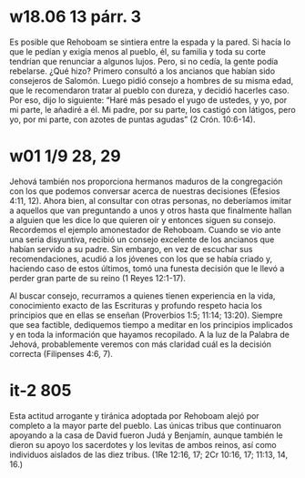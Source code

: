 w18.06 13 párr. 3
=================

Es posible que Rehoboam se sintiera entre la espada y la pared. Si hacía lo que
le pedían y exigía menos al pueblo, él, su familia y toda su corte tendrían que
renunciar a algunos lujos. Pero, si no cedía, la gente podía rebelarse. ¿Qué
hizo? Primero consultó a los ancianos que habían sido consejeros de Salomón.
Luego pidió consejo a hombres de su misma edad, que le recomendaron tratar al
pueblo con dureza, y decidió hacerles caso. Por eso, dijo lo siguiente: “Haré
más pesado el yugo de ustedes, y yo, por mi parte, le añadiré a él. Mi padre,
por su parte, los castigó con látigos, pero yo, por mi parte, con azotes de
puntas agudas” (2 Crón. 10:6-14).

w01 1/9 28, 29
==============

Jehová también nos proporciona hermanos maduros de la congregación con los que
podemos conversar acerca de nuestras decisiones (Efesios 4:11, 12). Ahora bien,
al consultar con otras personas, no deberíamos imitar a aquellos que van
preguntando a unos y otros hasta que finalmente hallan a alguien que les dice
lo que quieren oír y entonces siguen su consejo. Recordemos el ejemplo
amonestador de Rehoboam. Cuando se vio ante una seria disyuntiva, recibió un
consejo excelente de los ancianos que habían servido a su padre. Sin embargo,
en vez de escuchar sus recomendaciones, acudió a los jóvenes con los que se
había criado y, haciendo caso de estos últimos, tomó una funesta decisión que
le llevó a perder gran parte de su reino (1 Reyes 12:1-17).

Al buscar consejo, recurramos a quienes tienen experiencia en la vida,
conocimiento exacto de las Escrituras y profundo respeto hacia los principios
que en ellas se enseñan (Proverbios 1:5; 11:14; 13:20). Siempre que sea
factible, dediquemos tiempo a meditar en los principios implicados y en toda la
información que hayamos recopilado. A la luz de la Palabra de Jehová,
probablemente veremos con más claridad cuál es la decisión correcta (Filipenses
4:6, 7).

it-2 805
========

Esta actitud arrogante y tiránica adoptada por Rehoboam alejó por completo a la
mayor parte del pueblo. Las únicas tribus que continuaron apoyando a la casa de
David fueron Judá y Benjamín, aunque también le dieron su apoyo los sacerdotes
y los levitas de ambos reinos, así como individuos aislados de las diez tribus.
(1Re 12:16, 17; 2Cr 10:16, 17; 11:13, 14, 16.)
